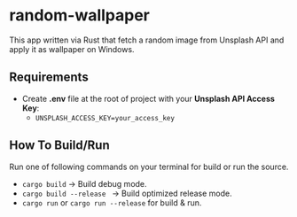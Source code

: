 # random-wallpaper
This app written via Rust that fetch a random image from Unsplash API and apply it as wallpaper on Windows.



## Requirements
- Create **.env** file at the root of project with your **Unsplash API Access Key**:
  - ```UNSPLASH_ACCESS_KEY=your_access_key```



## How To Build/Run
Run one of following commands on your terminal for build or run the source.
- ```cargo build``` -> Build debug mode.
- ```cargo build --release ``` -> Build optimized release mode.
- ```cargo run``` or ```cargo run --release``` for build & run.